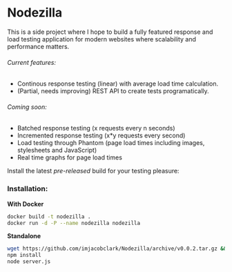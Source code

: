 Nodezilla
=========

This is a side project where I hope to build a fully featured response and load testing application for modern websites where scalability and performance matters.

###### Current features:

* Continous response testing (linear) with average load time calculation.
* (Partial, needs improving) REST API to create tests programatically.

###### Coming soon:

* Batched response testing (x requests every n seconds)
* Incremented response testing (x*y requests every second)
* Load testing through Phantom (page load times including images, stylesheets and JavaScript)
* Real time graphs for page load times

Install the latest _pre-released_ build for your testing pleasure:

### Installation:

**With Docker**

```bash
docker build -t nodezilla .
docker run -d -P --name nodezilla nodezilla
```

**Standalone**

```bash
wget https://github.com/imjacobclark/Nodezilla/archive/v0.0.2.tar.gz && tar -zxvf v0.0.2.tar.gz && cd Nodezilla-0.0.2
npm install
node server.js
```
